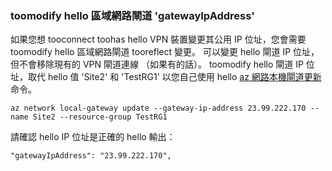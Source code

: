### <a name="toomodify-hello-local-network-gateway-gatewayipaddress"></a>toomodify hello 區域網路閘道 'gatewayIpAddress'

如果您想 tooconnect toohas hello VPN 裝置變更其公用 IP 位址，您會需要 toomodify hello 區域網路閘道 tooreflect 變更。 可以變更 hello 閘道 IP 位址，但不會移除現有的 VPN 閘道連線 （如果有的話）。 toomodify hello 閘道 IP 位址，取代 hello 值 'Site2' 和 'TestRG1' 以您自己使用 hello [az 網路本機閘道更新](https://docs.microsoft.com/cli/azure/network/local-gateway#update)命令。

```azurecli
az network local-gateway update --gateway-ip-address 23.99.222.170 --name Site2 --resource-group TestRG1
```

請確認 hello IP 位址是正確的 hello 輸出：

```
"gatewayIpAddress": "23.99.222.170",
```